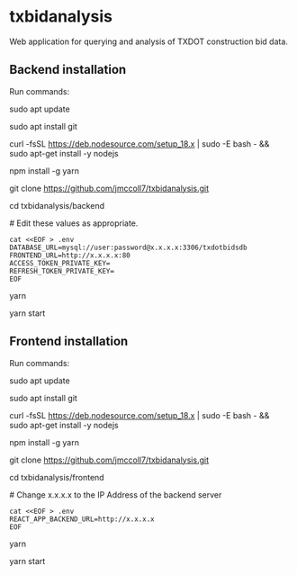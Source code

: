 # txbidanalysis
Web application for querying and analysis of TXDOT construction bid data.

## Backend installation

Run commands:

sudo apt update

sudo apt install git

curl -fsSL https://deb.nodesource.com/setup_18.x | sudo -E bash - &&\
sudo apt-get install -y nodejs

npm install -g yarn

git clone https://github.com/jmccoll7/txbidanalysis.git

cd txbidanalysis/backend

\# Edit these values as appropriate.

```
cat <<EOF > .env
DATABASE_URL=mysql://user:password@x.x.x.x:3306/txdotbidsdb
FRONTEND_URL=http://x.x.x.x:80
ACCESS_TOKEN_PRIVATE_KEY=
REFRESH_TOKEN_PRIVATE_KEY=
EOF
```

yarn

yarn start


## Frontend installation

Run commands:

sudo apt update

sudo apt install git

curl -fsSL https://deb.nodesource.com/setup_18.x | sudo -E bash - &&\
sudo apt-get install -y nodejs

npm install -g yarn

git clone https://github.com/jmccoll7/txbidanalysis.git

cd txbidanalysis/frontend

\# Change x.x.x.x to the IP Address of the backend server

```
cat <<EOF > .env
REACT_APP_BACKEND_URL=http://x.x.x.x
EOF
```

yarn

yarn start